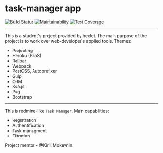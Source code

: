 # task-manager app
[![Build Status](https://travis-ci.com/afufev/project-lvl4-s383.svg?branch=master)](https://travis-ci.com/afufev/project-lvl4-s383)
[![Maintainability](https://api.codeclimate.com/v1/badges/a8a5b14a4dd4b356d0f1/maintainability)](https://codeclimate.com/github/afufev/project-lvl4-s383/maintainability)
[![Test Coverage](https://api.codeclimate.com/v1/badges/a8a5b14a4dd4b356d0f1/test_coverage)](https://codeclimate.com/github/afufev/project-lvl4-s383/test_coverage)

---
This is a student's project provided by hexlet. The main purpose of the project is to work over web-developer's applied tools.
Themes:
* Projecting
* Heroku (PaaS)
* Rollbar
* Webpack
* PostCSS, Autoprefixer
* Gulp
* ORM
* Koa.js
* Pug
* Bootstrap

---
This is redmine-like `Task Manager`. Main capabilities:
* Registration
* Authentification
* Task managment
* Filtration

Project mentor - @Kirill Mokevnin.
